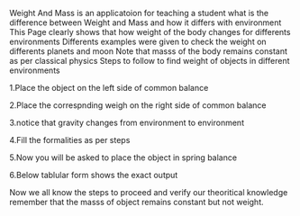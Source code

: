 Weight And Mass is an applicatoion for teaching a student what is the difference between Weight and Mass and how it differs with environment
This Page clearly shows that how weight of the body changes for differents environments
Differents examples were given to check the weight on differents planets and moon
Note that masss of the body remains constant as per classical physics
Steps to follow to find weight of objects in different environments

  1.Place the object on the left side of common balance
  
  2.Place the correspnding weigh on the right side of common balance
  
  3.notice that gravity changes from environment to environment
  
  4.Fill the formalities as per steps
  
  5.Now you will be asked to place the object in spring balance
  
  6.Below tablular form shows the exact output
 
 Now we all know the steps to proceed and verify our theoritical knowledge remember that the masss of object remains constant but not weight.
  
  
